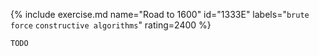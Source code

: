 {% include exercise.md name="Road to 1600" id="1333E" labels="`brute force` `constructive algorithms`" rating=2400 %}

```
TODO
```
